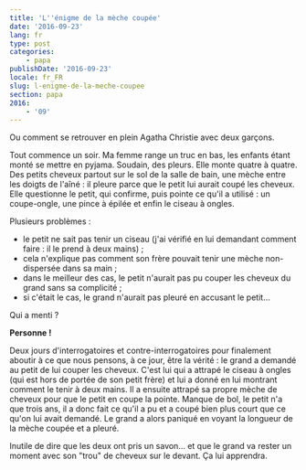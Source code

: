 ```yaml
---
title: 'L''énigme de la mèche coupée'
date: '2016-09-23'
lang: fr
type: post
categories:
    - papa
publishDate: '2016-09-23'
locale: fr_FR
slug: l-enigme-de-la-meche-coupee
section: papa
2016:
    - '09'
---
```


Ou comment se retrouver en plein Agatha Christie avec deux garçons.

<!--more-->

Tout commence un soir. Ma femme range un truc en bas, les enfants étant monté se mettre en pyjama. Soudain, des pleurs. Elle monte quatre à quatre. Des petits cheveux partout sur le sol de la salle de bain, une mèche entre les doigts de l'aîné : il pleure parce que le petit lui aurait coupé les cheveux. Elle questionne le petit, qui confirme, puis pointe ce qu'il a utilisé : un coupe-ongle, une pince à épilée et enfin le ciseau à ongles. 

Plusieurs problèmes : 

- le petit ne sait pas tenir un ciseau (j'ai vérifié en lui demandant comment faire : il le prend à deux mains) ;
- cela n'explique pas comment son frère pouvait tenir une mèche non-dispersée dans sa main ;
- dans le meilleur des cas, le petit n'aurait pas pu couper les cheveux du grand sans sa complicité ;
- si c'était le cas, le grand n'aurait pas pleuré en accusant le petit…

Qui a menti ?

**Personne !**

Deux jours d'interrogatoires et contre-interrogatoires pour finalement aboutir à ce que nous pensons, à ce jour, être la vérité : le grand a demandé au petit de lui couper les cheveux. C'est lui qui a attrapé le ciseau à ongles (qui est hors de portée de son petit frère) et lui a donné en lui montrant comment le tenir à deux mains. Il a ensuite attrapé sa propre mèche de cheveux pour que le petit en coupe la pointe. Manque de bol, le petit n'a que trois ans, il a donc fait ce qu'il a pu et a coupé bien plus court que ce qu'on lui avait demandé. Le grand a alors paniqué en voyant la longueur de la mèche coupée et a pleuré.

Inutile de dire que les deux ont pris un savon… et que le grand va rester un moment avec son "trou" de cheveux sur le devant. Ça lui apprendra.